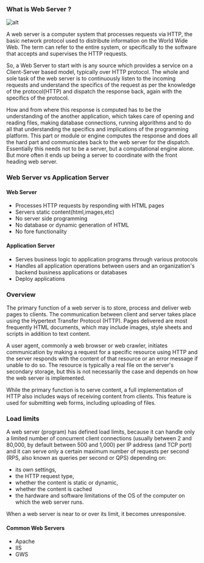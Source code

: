 ### What is Web Server ?

![alt](http://www.ibm.com/support/knowledgecenter/SSAW57_8.5.5/com.ibm.websphere.nd.multiplatform.doc/ae/images/inst_was_nd_sa_2nodes_en.gif)

A web server is a computer system that processes requests via HTTP, the basic network protocol used to distribute information on the World Wide Web. The term can refer to the entire system, or specifically to the software that accepts and supervises the HTTP requests.

So, a Web Server to start with is any source which provides a service on a Client-Server based model, typically over HTTP protocol. The whole and sole task of the web server is to continuously listen to the incoming requests and understand the specifics of the request as per the knowledge of the protocol(HTTP) and dispatch the response back, again with the specifics of the protocol.

How and from where this response is computed has to be the understanding of the another application, which takes care of opening and reading files, making database connections, running algorithms and to do all that understanding the specifics and implications of the programming platform. This part or module or engine computes the response and does all the hard part and communicates back to the web server for the dispatch. Essentially this needs not to be a server, but a computational engine alone. But more often it ends up being a server to coordinate with the front heading web server.
### Web Server vs Application Server

#### Web Server
* Processes HTTP requests by responding with HTML pages
* Servers static content(html,images,etc)
* No server side programming
* No database or dynamic generation of HTML
* No fore functionality

#### Application Server
* Serves business logic to application programs through various protocols
* Handles all application operations between users and an organization's backend business applications or databases
* Deploy applications

### Overview

The primary function of a web server is to store, process and deliver web pages to clients. The communication between client and server takes place using the Hypertext Transfer Protocol (HTTP). Pages delivered are most frequently HTML documents, which may include images, style sheets and scripts in addition to text content.

A user agent, commonly a web browser or web crawler, initiates communication by making a request for a specific resource using HTTP and the server responds with the content of that resource or an error message if unable to do so. The resource is typically a real file on the server's secondary storage, but this is not necessarily the case and depends on how the web server is implemented.

While the primary function is to serve content, a full implementation of HTTP also includes ways of receiving content from clients. This feature is used for submitting web forms, including uploading of files.


### Load limits
A web server (program) has defined load limits, because it can handle only a limited number of concurrent client connections (usually between 2 and 80,000, by default between 500 and 1,000) per IP address (and TCP port) and it can serve only a certain maximum number of requests per second (RPS, also known as queries per second or QPS) depending on:

* its own settings,
* the HTTP request type,
* whether the content is static or dynamic,
* whether the content is cached
* the hardware and software limitations of the OS of the computer on which the web server runs.

When a web server is near to or over its limit, it becomes unresponsive.


#### Common Web Servers

* Apache
* IIS
* GWS
